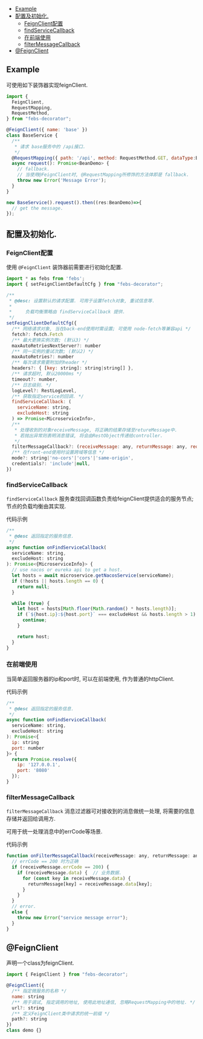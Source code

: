 
- [Example](#example)
- [配置及初始化.](#配置及初始化)
  - [FeignClient配置](#feignclient配置)
  - [findServiceCallback](#findservicecallback)
  - [在前端使用](#在前端使用)
  - [filterMessageCallback](#filtermessagecallback)
- [@FeignClient](#feignclient)

## Example

可使用如下装饰器实现feignClient.

```js
import { 
  FeignClient,
  RequestMapping, 
  RequestMethod,
} from "febs-decorator";

@FeignClient({ name: 'base' })
class BaseService {
  /**
   * 请求 base服务中的 /api接口.
   */
  @RequestMapping({ path: '/api', method: RequestMethod.GET, dataType:BeanDemo })
  async request(): Promise<BeanDemo> {
    // fallback.
    // 当使用@FeignClient时, @RequestMapping所修饰的方法体即是 fallback.
    throw new Error('Message Error');
  }
}

new BaseService().request().then((res:BeanDemo)=>{
  // get the message.
});
```

## 配置及初始化.

### FeignClient配置

使用 `@FeignClient` 装饰器前需要进行初始化配置.

```js
import * as febs from 'febs';
import { setFeignClientDefaultCfg } from "febs-decorator";

/**
 * @desc: 设置默认的请求配置. 可用于设置fetch对象, 重试信息等.
 *
 *     负载均衡策略由 findServiceCallback 提供.
 */
setFeignClientDefaultCfg({
  /** 网络请求对象, 当在back-end使用时需设置; 可使用 node-fetch等兼容api */
  fetch?: fetch.Fetch
  /** 最大更换实例次数; (默认3) */
  maxAutoRetriesNextServer?: number
  /** 同一实例的重试次数; (默认2) */
  maxAutoRetries?: number
  /** 每次请求需要附加的header */
  headers?: { [key: string]: string|string[] },
  /** 请求超时, 默认20000ms */
  timeout?: number,
  /** 日志级别. */
  logLevel?: RestLogLevel,
  /** 获取指定service的回调. */
  findServiceCallback: (
    serviceName: string,
    excludeHost: string
  ) => Promise<MicroserviceInfo>,
  /** 
   * 处理收到的对象receiveMessage, 将正确的结果存储至retureMessage中. 
   * 若抛出异常则表明消息错误, 将会由RestObject传递给controller.
   */
  filterMessageCallback?: (receiveMessage: any, returnMessage: any, requestService: string, requestUrl: string) => void,
  /** 在front-end使用时设置跨域等信息 */
  mode?: string|'no-cors'|'cors'|'same-origin',
  credentials?: 'include'|null,
})
```

### findServiceCallback

`findServiceCallback` 服务查找回调函数负责给feignClient提供适合的服务节点; 节点的负载均衡由其实现.

<summary>代码示例</summary>

```js
/**
 * @desc 返回指定的服务信息.
 */
async function onFindServiceCallback(
  serviceName: string,
  excludeHost: string
): Promise<{MicroserviceInfo}> {
  // use nacos or eureka api to get a host.
  let hosts = await microservice.getNacosService(serviceName);
  if (!hosts || hosts.length == 0) {
    return null;
  }

  while (true) {
    let host = hosts[Math.floor(Math.random() * hosts.length)];
    if (`${host.ip}:${host.port}` === excludeHost && hosts.length > 1) {
      continue;
    }

    return host;
  }
}
```

### 在前端使用

当简单返回服务器的ip和port时, 可以在前端使用, 作为普通的httpClient.

<summary>代码示例</summary>

```js
/**
 * @desc 返回指定的服务信息.
 */
async function onFindServiceCallback(
  serviceName: string,
  excludeHost: string
): Promise<{
  ip: string
  port: number
}> {
  return Promise.resolve({
    ip: '127.0.0.1', 
    port: '8080'
  });
}
```

### filterMessageCallback

`filterMessageCallback` 消息过滤器可对接收到的消息做统一处理, 将需要的信息存储并返回给调用方.

可用于统一处理消息中的errCode等场景.

<summary>代码示例</summary>

```js
function onFilterMessageCallback(receiveMessage: any, returnMessage: any, requestService: string, requestUrl: string) {
  // errCode == 200 时为正确
  if (receiveMessage.errCode == 200) {
    if (receiveMessage.data) {  // 业务数据.
      for (const key in receiveMessage.data) {
        returnMessage[key] = receiveMessage.data[key];
      }
    }
  }
  // error.
  else {
    throw new Error("service message error");
  }
}
```

## @FeignClient

声明一个class为feignClient.

```js
import { FeignClient } from "febs-decorator";

@FeignClient({
  /** 指定微服务的名称 */
  name: string
  /** 用于调试, 指定调用的地址, 使用此地址通信, 忽略RequestMapping中的地址. */
  url?: string
  /** 定义FeignClient类中请求的统一前缀 */
  path?: string
})
class demo {}
```